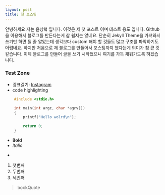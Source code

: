 ```yaml
---
layout: post
title: 첫 포스팅
---
```


안녕하세요 저는 윤상혁 입니다. 이것은 제 첫 포스트 이며 테스트 용도 입니다.
Github을 이용해서 블로그를 만든다는게 참 쉽지는 않네요.
단순히 Jekyll Theme을 가져와서 쓰기만 하면 될 줄 알았는데 생각보다 custom 해야 할 것들도 많고 구조를 파악하기도 어렵네요.
하지만 처음으로 제 블로그를 만들어서 포스팅까지 했다는게 의미가 참 큰 것 같습니다.
이제 블로그를 만들어 글을 쓰기 시작했으니 여기를 가득 채워가도록 하겠습니다.

### Test Zone

* 링크걸기: [Instagram](https://www.instagram.com/y_sanghyuk/)
* code highlighting
```C
    #include <stdio.h>

    int main(int argc, char *agrv[])
    {
        printf("Hello wolrd\n");

        return 0;
    }
```
* **Bold**
* *Italic*
* ~~~cancel line~~

1. 첫번째
2. 두번째
3. 세번째

> bockQuote

